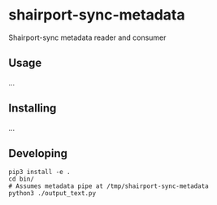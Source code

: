 # shairport-sync-metadata

Shairport-sync metadata reader and consumer

## Usage

...

## Installing

...


## Developing

```
pip3 install -e .
cd bin/
# Assumes metadata pipe at /tmp/shairport-sync-metadata
python3 ./output_text.py
````
